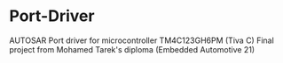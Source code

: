 # Port-Driver
AUTOSAR Port driver for microcontroller TM4C123GH6PM (Tiva C)
Final project from Mohamed Tarek's diploma (Embedded Automotive 21)
